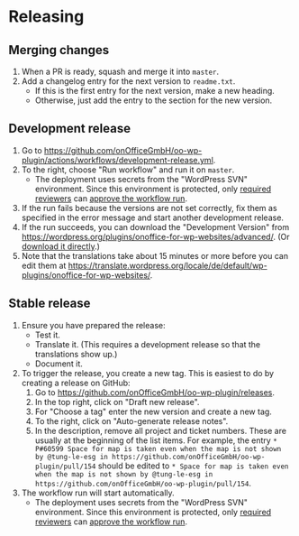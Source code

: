 # Releasing

## Merging changes

1. When a PR is ready, squash and merge it into `master`.
2. Add a changelog entry for the next version to `readme.txt`.
    - If this is the first entry for the next version, make a new heading.
    - Otherwise, just add the entry to the section for the new version.

## Development release

1. Go to https://github.com/onOfficeGmbH/oo-wp-plugin/actions/workflows/development-release.yml.
2. To the right, choose "Run workflow" and run it on `master`.
    - The deployment uses secrets from the "WordPress SVN" environment. Since this environment is protected, only [required reviewers](https://docs.github.com/en/actions/deployment/targeting-different-environments/using-environments-for-deployment#required-reviewers) can [approve the workflow run](https://docs.github.com/en/actions/managing-workflow-runs/reviewing-deployments).
3. If the run fails because the versions are not set correctly, fix them as specified in the error message and start another development release.
4. If the run succeeds, you can download the "Development Version" from https://wordpress.org/plugins/onoffice-for-wp-websites/advanced/. (Or [download it directly](https://downloads.wordpress.org/plugin/onoffice-for-wp-websites.zip).)
5. Note that the translations take about 15 minutes or more before you can edit them at https://translate.wordpress.org/locale/de/default/wp-plugins/onoffice-for-wp-websites/.

## Stable release

1. Ensure you have prepared the release:
    - Test it.
    - Translate it. (This requires a development release so that the translations show up.)
    - Document it.
2. To trigger the release, you create a new tag. This is easiest to do by creating a release on GitHub:
    1. Go to https://github.com/onOfficeGmbH/oo-wp-plugin/releases.
    2. In the top right, click on "Draft new release".
    3. For "Choose a tag" enter the new version and create a new tag.
    4. To the right, click on "Auto-generate release notes".
    5. In the description, remove all project and ticket numbers. These are usually at the beginning of the list items. For example, the entry `*  P#60599 Space for map is taken even when the map is not shown by @tung-le-esg in https://github.com/onOfficeGmbH/oo-wp-plugin/pull/154` should be edited to `* Space for map is taken even when the map is not shown by @tung-le-esg in https://github.com/onOfficeGmbH/oo-wp-plugin/pull/154`.
3. The workflow run will start automatically.
    - The deployment uses secrets from the "WordPress SVN" environment. Since this environment is protected, only [required reviewers](https://docs.github.com/en/actions/deployment/targeting-different-environments/using-environments-for-deployment#required-reviewers) can [approve the workflow run](https://docs.github.com/en/actions/managing-workflow-runs/reviewing-deployments).